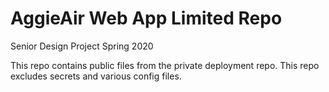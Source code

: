 # AggieAir Web App Limited Repo
Senior Design Project Spring 2020

This repo contains public files from the private deployment repo.
This repo excludes secrets and various config files.
